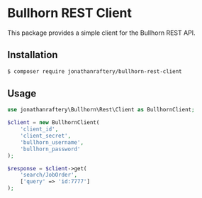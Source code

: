 # Bullhorn REST Client

This package provides a simple client for the Bullhorn REST API.

## Installation
``` bash
$ composer require jonathanraftery/bullhorn-rest-client
```

## Usage
```php
use jonathanraftery\Bullhorn\Rest\Client as BullhornClient;

$client = new BullhornClient(
    'client_id',
    'client_secret',
    'bullhorn_username',
    'bullhorn_password'
);

$response = $client->get(
    'search/JobOrder',
    ['query' => 'id:7777']
);
```
